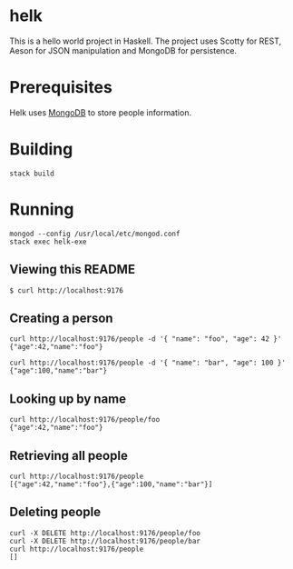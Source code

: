 # helk

This is a hello world project in Haskell. The project uses Scotty for REST, Aeson for JSON manipulation and MongoDB for persistence.

# Prerequisites

  Helk uses [MongoDB](https://docs.mongodb.com/manual/administration/install-community/) to store people information.

# Building

    stack build

# Running

    mongod --config /usr/local/etc/mongod.conf
    stack exec helk-exe

## Viewing this README

    $ curl http://localhost:9176

## Creating a person

    curl http://localhost:9176/people -d '{ "name": "foo", "age": 42 }'
    {"age":42,"name":"foo"}

    curl http://localhost:9176/people -d '{ "name": "bar", "age": 100 }'
    {"age":100,"name":"bar"}

## Looking up by name

    curl http://localhost:9176/people/foo
    {"age":42,"name":"foo"}

## Retrieving all people

    curl http://localhost:9176/people
    [{"age":42,"name":"foo"},{"age":100,"name":"bar"}]

## Deleting people

    curl -X DELETE http://localhost:9176/people/foo
    curl -X DELETE http://localhost:9176/people/bar
    curl http://localhost:9176/people
    []

